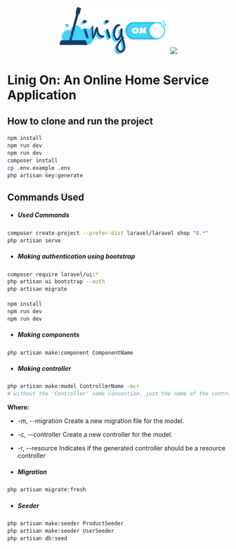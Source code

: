 <p align="center">
<a href="https://laravel.com" target="_blank"><img src="/public/svg/site/logo.svg" width="250"></a>
<a href="https://laravel.com" target="_blank"><img src="https://raw.githubusercontent.com/laravel/art/master/logo-lockup/5%20SVG/2%20CMYK/1%20Full%20Color/laravel-logolockup-cmyk-red.svg" width="300"></a>
</p>

# Linig On: An Online Home Service Application

## How to clone and run the project

```bash
npm install
npm run dev
npm run dev
composer install
cp .env.example .env
php artisan key:generate
```

## Commands Used

-   ##### Used Commands

```bash
composer create-project --prefer-dist laravel/laravel shop "8.*"
php artisan serve
```

-   ##### Making authentication using bootstrap

```bash
composer require laravel/ui:*
php artisan ui bootstrap --auth
php artisan migrate

npm install
npm run dev
npm run dev
```

-   ##### Making components

```bash
php artisan make:component ComponentName
```

-   ##### Making controller

```bash
php artisan make:model ControllerName -mcr
# without the 'Controller' name convention. just the name of the controller.
```

**Where:**

-   -m, --migration Create a new migration file for the model.
-   -c, --controller Create a new controller for the model.
-   -r, --resource Indicates if the generated controller should be a resource controller

-   ##### Migration

```bash
php artisan migrate:fresh
```

-   ##### Seeder

```bash
php artisan make:seeder ProductSeeder
php artisan make:seeder UserSeeder
php artisan db:seed
```
